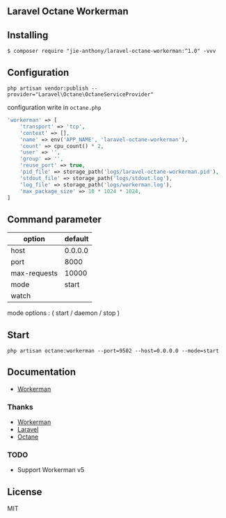 Laravel Octane Workerman
---

## Installing

```shell
$ composer require "jie-anthony/laravel-octane-workerman:^1.0" -vvv
```

## Configuration

```shell
php artisan vendor:publish --provider="Laravel\Octane\OctaneServiceProvider"
```

configuration write in `octane.php`

```php
'workerman' => [
    'transport' => 'tcp',
    'context' => [],
    'name' => env('APP_NAME', 'laravel-octane-workerman'),
    'count' => cpu_count() * 2,
    'user' => '',
    'group' => '',
    'reuse_port' => true,
    'pid_file' => storage_path('logs/laravel-octane-workerman.pid'),
    'stdout_file' => storage_path('logs/stdout.log'),
    'log_file' => storage_path('logs/workerman.log'),
    'max_package_size' => 10 * 1024 * 1024,
]
```

## Command parameter

| option                   | default |
|--------------------------|---------|
| host                     | 0.0.0.0 |
| port                     | 8000    |
| max-requests             | 10000   |
| mode  | start   |
| watch                    |         |

mode options : ( start / daemon / stop )

## Start

```shell
php artisan octane:workerman --port=9502 --host=0.0.0.0 --mode=start
```

## Documentation

* [Workerman](https://www.workerman.net/doc/workerman/)

### Thanks

* [Workerman](https://github.com/walkor/Workerman)
* [Laravel](https://github.com/laravel/laravel)
* [Octane](https://github.com/laravel/octane)

### TODO
* Support Workerman v5  

## License

MIT

